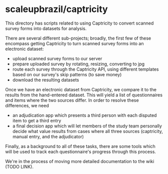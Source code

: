 scaleupbrazil/captricity
========================

This directory has scripts related to using Captricity to convert scanned survey forms 
into datasets for analysis. 

There are several different sub-projects; broadly, the first few of these encompass
getting Captricity to turn scanned survey forms into an electronic dataset:

* upload scanned survey forms to our server
* prepare uploaded survey by rotating, resizing, converting to jpg
* route each survey through the Captricity API, using different templates based
  on our survey's skip patterns (to save money)
* download the resulting datasets

Once we have an electronic dataset from Captricity, we compare it to the results from
the hand-entered dataset. This will yield a list of questionnaires and items where
the two sources differ. In order to resolve these differences, we need

* an adjudication app which presents a third person with each disputed item to get a
  third entry
* a final decision app which will let members of the study team personally decide
  what value results from cases where all three sources (captricity, manual entry,
  and the adjudicator)
  
Finally, as a background to all of these tasks, there are some tools which will be used
to track each questionnaire's progress through this process.

We're in the process of moving more detailed documentation to the wiki (TODO LINK).







